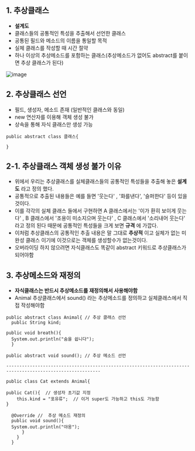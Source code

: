 ## 1. 추상클래스

+ **설계도**
+ 클래스들의 공통적인 특성을 추출해서 선언한 클래스
+ 공통된 필드와 메소드의 이름을 통일할 목적
+ 실체 클래스를 작성할 때 시간 절약
+ 하나 이상의 추상메소드를 포함하는 클래스(추상메소드가 없어도 abstract를 붙이면 추상 클래스가 된다)
  
![image](https://github.com/jjhh1234/Buil_Study/assets/105401500/c3468863-45e4-4dc4-a6c2-ad6d0e182535)

## 2. 추상클래스 선언

+ 필드, 생성자, 메소드 존재 (일반적인 클래스와 동일)
+ new 연산자를 이용해 객체 생성 불가
+ 상속을 통해 자식 클래스만 생성 가능

```
public abstract class 클래스{

}
```

## 2-1. 추상클래스 객체 생성 불가 이유

+ 위에서 우리는 추상클래스를 실체클래스들의 공통적인 특성들을 추출해 놓은 **설계도** 라고 정의 했다.
+ 공통적으로 추출된 내용들은 예를 들면 '웃는다' , '화를낸다', '슬퍼한다' 등이 있을 것이다.
+ 이를 각각의 실체 클래스 들에서 구현하면 A 클래스에서는 '이가 환히 보이게 웃는다' , B 클래스에서 '조용이 미소지으며 웃는다' , C 클래스에서 '소리내어 웃는다' 라고 정의 된다 때문에 공통적인 특성들을 크게 보면 **규격** 에 가깝다.
+ 이처럼 추상클래스의 공통적인 추출 내용은 말 그대로 **추상적** 이고 실체가 없는 미완성 클래스 이기에 이것으로는 객체를 생성할수가 없는것이다. 
+ 오버라이딩 하지 않으려면 자식클래스도 똑같이 abstract 키워드로 추상클래스가 되어야함 

## 3. 추상메소드와 재정의

+ **자식클래스는 반드시 추상메소드를 재정의해서 사용해야함**
+ Animal 추상클래스에서 sound() 라는 추상메소드를 정의하고 실체클래스에서 직접 작성해야함

```
public abstract class Animal{ // 추상 클래스 선언
  public String kind;

public void breath(){
  System.out.println("숨을 쉽니다");
  }

public abstract void sound(); // 추상 메소드 선언

----------------------------------------------------------------------------------------------------------

public class Cat extends Animal{

public Cat(){  // 생성자 초기값 지정
    this.kind = "포유류";  // 이거 super도 가능하고 this도 가능함 
}

  @Override //  추상 메소드 재정의
  public void sound(){
  System.out.println("야옹");
      }
    }
  }

```


